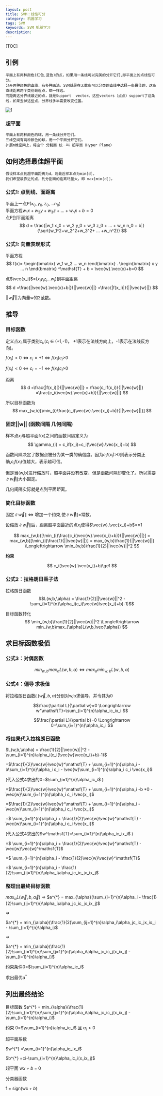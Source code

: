 ```yaml
---
layout: post
title: SVM：线性可分
category: 机器学习
tags: SVM
keywords: SVM 机器学习
description: 
---
```


[TOC]

## 引例
    平面上有两种颜色(红色,蓝色)的点，如果用一条线可以完美的分开它们,即平面上的点线性可分。
    分开两种颜色的直线，有多种画法。SVM就是在无数条可以分类的直线中选择一条最佳的，这条直线距离两个类别最近点，都一样远。  
    而距离这分界线最近的点，就是Support  vector。这些vectors（点点）support了这条线，如果去掉这些点，分界线多半需要改变位置。
    
![1](/public/img/machineL/svm/p_01.png)

### 超平面
    平面上有两种颜色的球，用一条线分开它们。
    三维空间有两种颜色的球，用一个平面分开它们。
    扩展n维空间上，将这个 分割面 统一叫 超平面（Hyper Plane）

## 如何选择最佳超平面
    假设样本点到超平面距离为d，则最近样本点为min[d]。
    我们希望最靠近的点，到分割面的距离尽量大，即 max[min[d]]。

### 公式1: 点到线、面距离 

平面上一点P($x_0,y_0,z_0,...n_0$)     
平面方程$w_1x+w_2y+w_3z+ ... +w_nn+b=0$   
点P到平面距离$$
d = \frac{|w_1 x_0 + w_2 y_0 + w_3 z_0 + ... + w_n n_0 + b|}{\sqrt{w_1^2+w_2^2+w_3^2+ ... +w_n^2}}
$$

### 公式1: 向量表现形式

平面方程 $$
f(x)=  \begin{bmatrix}
      w_1 w_2 ... w_n
    \end{bmatrix} . 
    \begin{bmatrix}
      x y ... n
    \end{bmatrix}
    ^\mathsf{T} + b
 = \vec{w}.\vec{x}+b=0
$$

点$\vec{x_i}$=($x_i y_i z_i ... w_i$)到平面距离$$
d =\frac{|\vec{w}.\vec{x}+b|}{||\vec{w}||}
  =\frac{|f(x_i)|}{||\vec{w}||}
$$

$||\vec{w}||$为向量w的2范数。

## 推导

### 目标函数
定义点$x_i$,属于类别$c_i$,($c_i$ $\in$ (+1,-1)， +1表示在法线方向上，-1表示在法线反方向)。
 
$f(x_i)>0$  $\Longleftrightarrow$ $c_i=+1$ $\Longleftrightarrow$ $f(x_i)c_i$>0

$f(x_i)<0$  $\Longleftrightarrow$ $c_i=-1$ $\Longleftrightarrow$ $f(x_i)c_i$>0

距离$$  
d =\frac{|f(x_i)|}{||\vec{w}||} = \frac{c_if(x_i)}{||\vec{w}||} =\frac{c_i(\vec{w}.\vec{x}+b)}{||\vec{w}||}
$$

所以目标函数为$$ 
max_{w,b}[\min_{i}\frac{c_i(\vec{w}.\vec{x_i}+b)}{||\vec{w}||}]
$$


### 固定||w|| (函数间隔 几何间隔)
样本点$x_{i}$与超平面f(x)之间的函数间隔定义为$$
\gamma_{i} = c_if(x_i)=c_i(\vec{w}.\vec{x_i}+b)
$$ 

函数间隔决定了数据点被分为某一类的确信度。因为$c_if(x_i)$>0则表示分类正确,$c_if(x_i)$值越大，表示越可信。

但是当(w,b)进行缩放时，超平面并没有改变，但是函数间隔却变化了。所以需要$\left \|\vec{w}\right \|$大小固定。

几何间隔实际就是点到平面距离。

### 简化目标函数

固定$\left \|\vec{w}\right \|$ $\Longleftrightarrow$ 增加一个约束,使$\left \|\vec{w}\right \|$=常数。

设缩放$\left \|\vec{w}\right \|$后，距离超平面最近的点$x_{i}$使得$\vec{w}.\vec{x_i}+b$=±1

$$ 
max_{w,b}[\min_{i}\frac{c_i(\vec{w}.\vec{x_i}+b)}{||\vec{w}||}]
= max_{w,b}[\min_{i}\frac{1}{||\vec{w}||}]
= max_{w,b}\frac{1}{||\vec{w}||}
\Longleftrightarrow
\min_{w,b}\frac{1}{2}||\vec{w}||^2
$$

**约束**

$$
c_i(\vec{w}.\vec{x_i}+b)\ge1 
$$ 

### 公式2：拉格朗日乘子法

拉格朗日函数
$$L(w,b,\alpha) = \frac{1}{2}||\vec{w}||^2 - \sum_{i=1}^{n}\alpha_i(c_i(\vec{w}\vec{x_i}+b)-1)$$

目标函数转化
$$ 
\min_{w,b}\frac{1}{2}||\vec{w}||^2
\Longleftrightarrow
min_{w,b}max_{\alpha}L(w,b,\vec{\alpha})
$$ 

## 求目标函数极值
### 公式3：对偶函数
$$
min_{w,b}max_{\alpha}L(w,b,\alpha)
\Longleftrightarrow
max_{\alpha}min_{w,b}L(w,b,\alpha)
$$

### 公式4：偏导 求极值
将拉格朗日函数$L(\vec{w},b,\alpha)$分别对w,b求偏导，并令其为0

$$\frac{\partial L}{\partial w}=0
\Longrightarrow
w^\mathsf{T}=\sum_{i=1}^{n}\alpha_ic_ix_i
$$

$$\frac{\partial L}{\partial b}=0
\Longrightarrow
0=\sum_{i=1}^{n}\alpha_ic_i
$$ 

### 将结果代入拉格朗日函数
$L(w,b,\alpha) = \frac{1}{2}||\vec{w}||^2 - \sum_{i=1}^{n}\alpha_i(c_i(\vec{w}\vec{x_i}+b)-1)$

=$\frac{1}{2}\vec{w}\vec{w}^\mathsf{T} + \sum_{i=1}^{n}\alpha_i -b\sum_{i=1}^{n}\alpha_i c_i - \vec{w}\sum_{i=1}^{n}\alpha_i c_i \vec{x_i}$

(代入公式4求出的0=$\sum_{i=1}^{n}\alpha_ic_i$ )

=$\frac{1}{2}\vec{w}\vec{w}^\mathsf{T} + \sum_{i=1}^{n}\alpha_i -b *0 - \vec{w}\sum_{i=1}^{n}\alpha_i c_i \vec{x_i}$

=$\frac{1}{2}\vec{w}\vec{w}^\mathsf{T} + \sum_{i=1}^{n}\alpha_i - \vec{w}\sum_{i=1}^{n}\alpha_i c_i \vec{x_i}$

=$ \sum_{i=1}^{n}\alpha_i + \frac{1}{2}\vec{w}\vec{w}^\mathsf{T} - \vec{w}\sum_{i=1}^{n}\alpha_i c_i \vec{x_i}$

(代入公式4求出的$w^\mathsf{T}=\sum_{i=1}^{n}\alpha_ic_ix_i$ )

=$ \sum_{i=1}^{n}\alpha_i + \frac{1}{2}\vec{w}\vec{w}^\mathsf{T} - \vec{w}\vec{w}^\mathsf{T}$

=$ \sum_{i=1}^{n}\alpha_i - \frac{1}{2}\vec{w}\vec{w}^\mathsf{T}$

=$ \sum_{i=1}^{n}\alpha_i - \frac{1}{2}\sum_{ij=1}^{n}\alpha_i\alpha_jc_ic_jx_ix_j$

### 整理出最终目标函数
$max_{\alpha}L(\vec{w},b,\vec{\alpha})$  $\Longrightarrow$ 
$a^{*} = max_{\alpha}(\sum_{i=1}^{n}\alpha_i - \frac{1}{2}\sum_{ij=1}^{n}\alpha_i\alpha_jc_ic_jx_ix_j)$

$\Longrightarrow$ 

$a^{*} = min_{\alpha}(\frac{1}{2}\sum_{ij=1}^{n}\alpha_i\alpha_jc_ic_jx_ix_j - \sum_{i=1}^{n}\alpha_i)$

$\Longrightarrow$ 

$a^{*} = min_{\alpha}(\frac{1}{2}\sum_{i=1}^{n}\sum_{j=1}^{n}\alpha_i\alpha_jc_ic_j(x_ix_j) - \sum_{i=1}^{n}\alpha_i)$


约束条件0=$\sum_{i=1}^{n}\alpha_ic_i$

求出最优$a^{*}$

## 列出最终结论

目标函数 $a^{*} = min_{\alpha}(\frac{1}{2}\sum_{i=1}^{n}\sum_{j=1}^{n}\alpha_i\alpha_jc_ic_j(x_ix_j) - \sum_{i=1}^{n}\alpha_i)$

约束 0=$\sum_{i=1}^{n}\alpha_ic_i$  且 $\alpha_i>0$


超平面系数

$w^{*} =\sum_{i=1}^{n}\alpha_ic_ix_i$

$b^{*} =ci-\sum_{i=1}^{n}\alpha_ic_i(x_ix_j)$

超平面
w*x  + b* = 0

分类器函数

f = sign(w*x  + b*)




